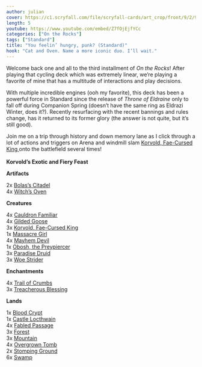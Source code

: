 ```yaml
---
author: julian
cover: https://c1.scryfall.com/file/scryfall-cards/art_crop/front/9/2/92ea1575-eb64-43b5-b604-c6e23054f228.jpg?1571197150
length: 5
youtube: https://www.youtube.com/embed/Z7fOjEjfYCc
categories: ["On the Rocks"]
tags: ["Standard"]
title: "You feelin’ hungry, punk? (Standard)"
hook: "Cat and Oven. Name a more iconic duo. I’ll wait."
---
```


Welcome back one and all to the third installment of _On the Rocks_! After playing that cycling deck which was extremely linear, we’re playing a favorite of mine that has a multitude of interactions and play decisions.

With multiple incredible engines (ooh my favorite), this deck has been a powerful force in Standard since the release of _Throne of Eldraine_ only to fall off during Companion Spring (doesn’t have the same ring as Eldrazi Winter, does it?). Recently resurfacing with the recent bannings and rules change, has it returned to its former glory (the answer is not quite, but it’s still good).

Join me on a trip through history and down memory lane as I click through a lot of actions and triggers on Arena and windmill slam
<a
	class="accented-link"
	target="_blank"
	href="https://scryfall.com/card/eld/329/korvold-fae-cursed-king?utm_source=api"
	data-toggle="popover"
	data-placement="top"
	data-content="<img src='https://c1.scryfall.com/file/scryfall-cards/normal/front/9/2/92ea1575-eb64-43b5-b604-c6e23054f228.jpg?1571197150' width=100% height=100%>">
Korvold, Fae-Cursed King
</a> onto the battlefield several times!
<br />
<br />
**Korvold’s Exotic and Fiery Feast**

<div class="row">
    <div class="col-md-2"></div>
    <div class="col-md-8">
        <div class="row">
            <div class="col-6">
<b>Artifacts</b>
    <p class="mb-0">
    2x 
<a
	class="accented-link"
	target="_blank"
	href="https://scryfall.com/card/war/79/bolass-citadel?utm_source=api"
	data-toggle="popover"
	data-placement="top"
	data-content="<img src='https://c1.scryfall.com/file/scryfall-cards/normal/front/d/2/d2124603-d20e-40eb-97f0-a66323397ac2.jpg?1591205069' width=100% height=100%>">
	Bolas’s Citadel
</a>
    <br />
    4x 
<a
	class="accented-link"
	target="_blank"
	href="https://scryfall.com/card/eld/237/witchs-oven?utm_source=api"
	data-toggle="popover"
	data-placement="top"
	data-content="<img src='https://c1.scryfall.com/file/scryfall-cards/normal/front/0/4/04ef8493-d986-45f8-a718-617b028f7ad4.jpg?1572491150' width=100% height=100%>">
	Witch’s Oven
</a>
    </p>
<b>Creatures</b>
<p class="mb-0">
    4x 
<a
	class="accented-link"
	target="_blank"
	href="https://scryfall.com/card/eld/81/cauldron-familiar?utm_source=api"
	data-toggle="popover"
	data-placement="top"
	data-content="<img src='https://c1.scryfall.com/file/scryfall-cards/normal/front/9/a/9a539a23-8383-4525-82dd-acfe1d219fe9.jpg?1572490099' width=100% height=100%>">
	Cauldron Familiar
</a>
    <br />
    4x 
<a
	class="accented-link"
	target="_blank"
	href="https://scryfall.com/card/eld/160/gilded-goose?utm_source=api"
	data-toggle="popover"
	data-placement="top"
	data-content="<img src='https://c1.scryfall.com/file/scryfall-cards/normal/front/3/0/30377bf0-d9b1-4c14-8dde-f74b1e02d604.jpg?1572490572' width=100% height=100%>">
	Gilded Goose
</a>
    <br /> 
    3x 
<a
	class="accented-link"
	target="_blank"
	href="https://scryfall.com/card/eld/329/korvold-fae-cursed-king?utm_source=api"
	data-toggle="popover"
	data-placement="top"
	data-content="<img src='https://c1.scryfall.com/file/scryfall-cards/normal/front/9/2/92ea1575-eb64-43b5-b604-c6e23054f228.jpg?1571197150' width=100% height=100%>">
	Korvold, Fae-Cursed King
</a>
    <br />
    1x 
<a
	class="accented-link"
	target="_blank"
	href="https://scryfall.com/card/war/99/massacre-girl?utm_source=api"
	data-toggle="popover"
	data-placement="top"
	data-content="<img src='https://c1.scryfall.com/file/scryfall-cards/normal/front/b/e/be8ec9e1-2c8e-496d-9111-4d453b75b578.jpg?1559959372' width=100% height=100%>">
	Massacre Girl
</a>
    <br />
    4x 
<a
	class="accented-link"
	target="_blank"
	href="https://scryfall.com/card/war/204/mayhem-devil?utm_source=api"
	data-toggle="popover"
	data-placement="top"
	data-content="<img src='https://c1.scryfall.com/file/scryfall-cards/normal/front/1/7/17416926-168b-49b3-9231-acbb8f8a1d13.jpg?1557577188' width=100% height=100%>">
	Mayhem Devil
</a>
    <br />
    1x 
<a
	class="accented-link"
	target="_blank"
	href="https://scryfall.com/card/iko/228/obosh-the-preypiercer?utm_source=api"
	data-toggle="popover"
	data-placement="top"
	data-content="<img src='https://c1.scryfall.com/file/scryfall-cards/normal/front/4/5/451507de-9c42-43ee-b9ba-1f69e9aa29d2.jpg?1591228450' width=100% height=100%>">
	Obosh, the Preypiercer
</a>
    <br />
    3x 
<a
	class="accented-link"
	target="_blank"
	href="https://scryfall.com/card/war/171/paradise-druid?utm_source=api"
	data-toggle="popover"
	data-placement="top"
	data-content="<img src='https://c1.scryfall.com/file/scryfall-cards/normal/front/6/e/6ed8d9e7-cdad-450d-8329-fa653d387a63.jpg?1557576973' width=100% height=100%>">
	Paradise Druid
</a>
    <br />
    3x 
<a
	class="accented-link"
	target="_blank"
	href="https://scryfall.com/card/thb/123/woe-strider?utm_source=api"
	data-toggle="popover"
	data-placement="top"
	data-content="<img src='https://c1.scryfall.com/file/scryfall-cards/normal/front/3/4/3457b558-b35b-49fd-b499-b1ec755f86ce.jpg?1581480044' width=100% height=100%>">
	Woe Strider
</a>
    </p>
            </div>
            <div class="col-6">
                <b>Enchantments</b>
                            <p class="mb-0">
                        4x 
<a
	class="accented-link"
	target="_blank"
	href="https://scryfall.com/card/eld/179/trail-of-crumbs?utm_source=api"
	data-toggle="popover"
	data-placement="top"
	data-content="<img src='https://c1.scryfall.com/file/scryfall-cards/normal/front/2/6/2688ac16-4ed6-4e79-815a-be173deb4603.jpg?1572490686' width=100% height=100%>">
	Trail of Crumbs
</a>
<br />
3x 
<a
	class="accented-link"
	target="_blank"
	href="https://scryfall.com/card/thb/117/treacherous-blessing?utm_source=api"
	data-toggle="popover"
	data-placement="top"
	data-content="<img src='https://c1.scryfall.com/file/scryfall-cards/normal/front/3/5/35b3ad6b-9966-489f-a4c9-2639a634fd62.jpg?1581479982' width=100% height=100%>">
	Treacherous Blessing
</a>
</p>
<b>Lands</b>
<p class="mb-0">
1x 
<a
	class="accented-link"
	target="_blank"
	href="https://scryfall.com/card/rna/245/blood-crypt?utm_source=api"
	data-toggle="popover"
	data-placement="top"
	data-content="<img src='https://c1.scryfall.com/file/scryfall-cards/normal/front/5/f/5faba6c8-3463-47c1-ba01-09eb87fcb2d5.jpg?1584832229' width=100% height=100%>">
	Blood Crypt
</a>
<br />
1x 
<a
	class="accented-link"
	target="_blank"
	href="https://scryfall.com/card/eld/241/castle-locthwain?utm_source=api"
	data-toggle="popover"
	data-placement="top"
	data-content="<img src='https://c1.scryfall.com/file/scryfall-cards/normal/front/1/9/195383c1-4723-40b0-ba53-298dfd8e30d0.jpg?1572491183' width=100% height=100%>">
	Castle Locthwain
</a>
<br />
4x 
<a
	class="accented-link"
	target="_blank"
	href="https://scryfall.com/card/eld/244/fabled-passage?utm_source=api"
	data-toggle="popover"
	data-placement="top"
	data-content="<img src='https://c1.scryfall.com/file/scryfall-cards/normal/front/b/8/b841bfa8-7c17-4df2-8466-780ab9a4a53a.jpg?1572491204' width=100% height=100%>">
	Fabled Passage
</a>
<br />
3x 
<a
	class="accented-link"
	target="_blank"
	href="https://scryfall.com/card/iko/272/forest?utm_source=api"
	data-toggle="popover"
	data-placement="top"
	data-content="<img src='https://c1.scryfall.com/file/scryfall-cards/normal/front/9/c/9c348494-f60c-4bd1-9077-bff24f2e634b.jpg?1591228875' width=100% height=100%>">
	Forest
</a>
<br />
3x 
<a
	class="accented-link"
	target="_blank"
	href="https://scryfall.com/card/iko/269/mountain?utm_source=api"
	data-toggle="popover"
	data-placement="top"
	data-content="<img src='https://c1.scryfall.com/file/scryfall-cards/normal/front/a/e/ae3d2fcd-11e0-4071-8c53-cb3315b7360a.jpg?1591228835' width=100% height=100%>">
	Mountain
</a>
<br />
4x 
<a
	class="accented-link"
	target="_blank"
	href="https://scryfall.com/card/grn/253/overgrown-tomb?utm_source=api"
	data-toggle="popover"
	data-placement="top"
	data-content="<img src='https://c1.scryfall.com/file/scryfall-cards/normal/front/e/f/eff1f52c-5c43-4260-aaa0-6920846a191c.jpg?1572894177' width=100% height=100%>">
	Overgrown Tomb
</a>
<br />
2x 
<a
	class="accented-link"
	target="_blank"
	href="https://scryfall.com/card/rna/259/stomping-ground?utm_source=api"
	data-toggle="popover"
	data-placement="top"
	data-content="<img src='https://c1.scryfall.com/file/scryfall-cards/normal/front/d/c/dcaa1ff6-304e-4660-9df3-36de8e89592e.jpg?1584832363' width=100% height=100%>">
	Stomping Ground
</a>
<br />
6x 
<a
	class="accented-link"
	target="_blank"
	href="https://scryfall.com/card/iko/266/swamp?utm_source=api"
	data-toggle="popover"
	data-placement="top"
	data-content="<img src='https://c1.scryfall.com/file/scryfall-cards/normal/front/6/c/6c8c3f0e-7af4-410b-a675-9ea84f51e812.jpg?1591228797' width=100% height=100%>">
	Swamp
</a>
</p>    
            </div>
        </div>
    </div>
</div>
<br />
